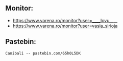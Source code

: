                                                  
## Monitor:                                  
- https://www.varena.ro/monitor?user=____Iovu____
- https://www.varena.ro/monitor?user=vasia_sirioja         
                                      
## Pastebin:                               
`Canibali -- pastebin.com/65h0L5DK  `                       
